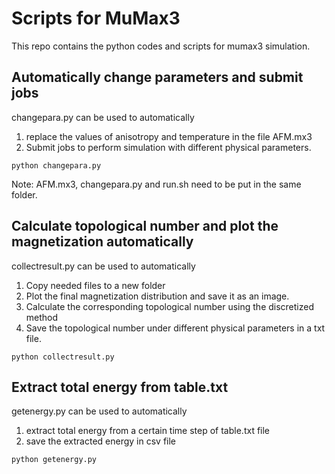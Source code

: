 # Scripts for MuMax3 

This repo contains the python codes and scripts for mumax3 simulation.

## Automatically change parameters and submit jobs

changepara.py can be used to automatically

1) replace the values of anisotropy and temperature in the file AFM.mx3
2) Submit jobs to perform simulation with different physical parameters.

```
python changepara.py
```
Note: AFM.mx3, changepara.py and run.sh need to be put in the same folder.

## Calculate topological number and plot the magnetization automatically
collectresult.py can be used to automatically

1) Copy needed files to a new folder
2) Plot the final magnetization distribution and save it as an image.
3) Calculate the corresponding topological number using the discretized method
4) Save the topological number under different physical parameters in a txt file.

```
python collectresult.py
```
## Extract total energy from table.txt
getenergy.py can be used to automatically
1) extract total energy from a certain time step of table.txt file
2) save the extracted energy in csv file

```
python getenergy.py
```
